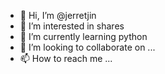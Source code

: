 - 👋 Hi, I’m @jerretjin
- 👀 I’m interested in shares
- 🌱 I’m currently learning python
- 💞️ I’m looking to collaborate on ...
- 📫 How to reach me ...

<!---
jerretjin/jerretjin is a ✨ special ✨ repository because its `README.md` (this file) appears on your GitHub profile.
You can click the Preview link to take a look at your changes.
--->
